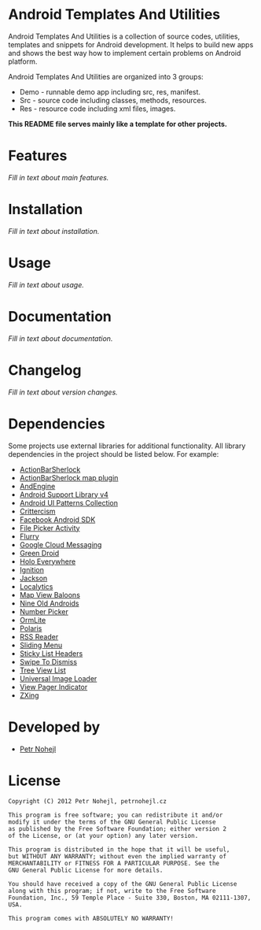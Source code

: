 Android Templates And Utilities
===============================

Android Templates And Utilities is a collection of source codes, utilities, 
templates and snippets for Android development. It helps to build new apps and 
shows the best way how to implement certain problems on Android platform.

Android Templates And Utilities are organized into 3 groups:

* Demo - runnable demo app including src, res, manifest.
* Src - source code including classes, methods, resources.
* Res - resource code including xml files, images.

**This README file serves mainly like a template for other projects.**


Features
========

*Fill in text about main features.*


Installation
============

*Fill in text about installation.*


Usage
=====

*Fill in text about usage.*


Documentation
=============

*Fill in text about documentation.*


Changelog
=========

*Fill in text about version changes.*


Dependencies
============

Some projects use external libraries for additional functionality. All library
dependencies in the project should be listed below. For example:

* [ActionBarSherlock](http://actionbarsherlock.com/)
* [ActionBarSherlock map plugin](https://github.com/JakeWharton/ActionBarSherlock-Plugin-Maps)
* [AndEngine](http://www.andengine.org/)
* [Android Support Library v4](http://developer.android.com/tools/extras/support-library.html)
* [Android UI Patterns Collection](https://play.google.com/store/apps/details?id=com.groidify.uipatterns)
* [Crittercism](http://www.crittercism.com)
* [Facebook Android SDK](https://github.com/facebook/facebook-android-sdk)
* [File Picker Activity](https://github.com/Kaloer/Android-File-Picker-Activity)
* [Flurry](http://www.flurry.com/)
* [Google Cloud Messaging](http://developer.android.com/sdk/index.html)
* [Green Droid](https://github.com/cyrilmottier/GreenDroid)
* [Holo Everywhere](https://github.com/ChristopheVersieux/HoloEverywhere)
* [Ignition](https://github.com/kaeppler/ignition)
* [Jackson](http://jackson.codehaus.org/)
* [Localytics](http://www.localytics.com/)
* [Map View Baloons](https://github.com/jgilfelt/android-mapviewballoons)
* [Nine Old Androids](https://github.com/JakeWharton/NineOldAndroids)
* [Number Picker](https://github.com/novak/numpicker-demo)
* [OrmLite](http://ormlite.com/)
* [Polaris](https://github.com/cyrilmottier/Polaris)
* [RSS Reader](https://github.com/matshofman/Android-RSS-Reader-Library)
* [Sliding Menu](https://github.com/jfeinstein10/SlidingMenu)
* [Sticky List Headers](https://github.com/emilsjolander/StickyListHeaders)
* [Swipe To Dismiss](https://github.com/JakeWharton/SwipeToDismissNOA)
* [Tree View List](http://code.google.com/p/tree-view-list-android/)
* [Universal Image Loader](https://github.com/nostra13/Android-Universal-Image-Loader)
* [View Pager Indicator](https://github.com/JakeWharton/Android-ViewPagerIndicator)
* [ZXing](http://code.google.com/p/zxing/)


Developed by
============

* [Petr Nohejl](http://petrnohejl.cz)


License
=======

    Copyright (C) 2012 Petr Nohejl, petrnohejl.cz

    This program is free software; you can redistribute it and/or
    modify it under the terms of the GNU General Public License
    as published by the Free Software Foundation; either version 2
    of the License, or (at your option) any later version.
    
    This program is distributed in the hope that it will be useful,
    but WITHOUT ANY WARRANTY; without even the implied warranty of
    MERCHANTABILITY or FITNESS FOR A PARTICULAR PURPOSE. See the
    GNU General Public License for more details.
    
    You should have received a copy of the GNU General Public License
    along with this program; if not, write to the Free Software
    Foundation, Inc., 59 Temple Place - Suite 330, Boston, MA 02111-1307, USA.
    
    This program comes with ABSOLUTELY NO WARRANTY!
